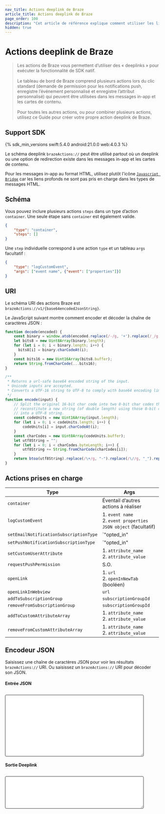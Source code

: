 ```yaml
---
nav_title: Actions deeplink de Braze
article_title: Actions deeplink de Braze
page_order: 100
description: "Cet article de référence explique comment utiliser les liens profonds d’action Braze pour effectuer des actions SDK dans les boutons du canal de communication."
hidden: true
---
```


# Actions deeplink de Braze

> Les actions de Braze vous permettent d’utiliser des « deeplinks » pour exécuter la fonctionnalité de SDK natif.<br><br>Le tableau de bord de Braze comprend plusieurs actions lors du clic standard (demande de permission pour les notifications push, enregistre l’événement personnalisé et enregistre l’attribut personnalisé) qui peuvent être utilisées dans les messages in-app et les cartes de contenu.<br><br>Pour toutes les autres actions, ou pour combiner plusieurs actions, utilisez ce Guide pour créer votre propre action deeplink de Braze.

## Support SDK

{% sdk_min_versions swift:5.4.0 android:21.0.0 web:4.0.3 %}

Le schéma deeplink `brazeActions://` peut être utilisé partout où un deeplink ou une option de redirection existe dans les messages in-app et les cartes de contenu.

Pour les messages in-app au format HTML, utilisez plutôt l'icône [`Javascript Bridge`]({{site.baseurl}}/user_guide/message_building_by_channel/in-app_messages/customize/#javascript-bridge) car les liens profonds ne sont pas pris en charge dans les types de messages HTML.

## Schéma

Vous pouvez inclure plusieurs actions `steps` dans un type d’action `container`. Une seule étape sans `container` est également valide.

```json
{
    "type": "container",
    "steps": []
}
```

Une `step` individuelle correspond à une action `type` et un tableau `args` facultatif :

```json
{
    "type": "logCustomEvent",
    "args": ["event name", {"event": ["properties"]}]
}
```

## URI 

Le schéma URI des actions Braze est `brazeActions://v1/{base64encodedJsonString}`.

Le JavaScript suivant montre comment encoder et décoder la chaîne de caractères JSON :

```javascript
function decode(encoded) {
    const binary = window.atob(encoded.replace(/-/g, '+').replace(/_/g, '/'));
    let bits8 = new Uint8Array(binary.length);
    for (let i = 0; i < binary.length; i++) {
      bits8[i] = binary.charCodeAt(i);
    }
    const bits16 = new Uint16Array(bits8.buffer);
    return String.fromCharCode(...bits16);
}

/**
 * Returns a url-safe base64 encoded string of the input.
 * Unicode inputs are accepted.
 * Converts a UTF-16 string to UTF-8 to comply with base64 encoding limitations.
 */
function encode(input) {
    // Split the original 16-bit char code into two 8-bit char codes then 
    // reconstitute a new string (of double length) using those 8-bit codes
    // into a UTF-8 string.
    const codeUnits = new Uint16Array(input.length);
    for (let i = 0; i < codeUnits.length; i++) {
        codeUnits[i] = input.charCodeAt(i);
    }
    const charCodes = new Uint8Array(codeUnits.buffer);
    let utf8String = "";
    for (let i = 0; i < charCodes.byteLength; i++) {
        utf8String += String.fromCharCode(charCodes[i]);
    }
    return btoa(utf8String).replace(/\+/g, "-").replace(/\//g, "_").replace(/=/g, "");
}
```

## Actions prises en charge

|Type|Args|
|--|--|
|`container`|Éventail d’autres actions à réaliser|
|`logCustomEvent`|1. `event name`<br>2. `event properties JSON object` (facultatif)|
|`setEmailNotificationSubscriptionType`|`"opted_in" | "subscribed" | "unsubscribed"`|
|`setPushNotificationSubscriptionType`|`"opted_in" | "subscribed" | "unsubscribed"`|
|`setCustomUserAttribute`|1. `attribute_name`<br>2. `attribute_value`|
|`requestPushPermission`| S.O. |
|`openLink`|1. `url`<br>2. `openInNewTab` (booléen)|
|`openLinkInWebview`| `url`|
|`addToSubscriptionGroup`| `subscriptionGroupId`|
|`removeFromSubscriptionGroup`| `subscriptionGroupId`|
|`addToCustomAttributeArray`|1. `attribute_name`<br>2. `attribute_value`|
|`removeFromCustomAttributeArray`|1. `attribute_name`<br>2. `attribute_value`|

## Encodeur JSON

Saisissez une chaîne de caractères JSON pour voir les résultats `brazeActions://` URI. Ou saisissez un `brazeActions://` URI pour décoder son JSON.

<div><h4>Entrée JSON</h4></div>
<textarea id="braze-actions-input" rows="12"></textarea>
<div><h4>Sortie Deeplink</h4></div>
<textarea id="braze-actions-output" rows="6"></textarea>
<style>
    #braze-actions-input, #braze-actions-output {
        width: 90%;
        border: solid 1px #1f1f1f !important;
        margin-top: 10px;
        border-radius: 4px;
        font-family: courier;
        font-size: 14px;
        padding: 4px;
    }
</style>
<script>
(function(){
    const input = document.getElementById('braze-actions-input');
    const output = document.getElementById('braze-actions-output');
    var debouncer;
    input.oninput = function(event){
        clearTimeout(debouncer);
        debouncer = setTimeout(function(){
            try {
                const jsonString = event.target.value.replace(/^\s+|\s+$/g, '');
                output.value = `brazeActions://v1/${encode(jsonString)}`
            } catch(e){
                output.value = `Invalid JSON`;
            }
        }, 100);
    }
    output.oninput = function(event){
        clearTimeout(debouncer);
        debouncer = setTimeout(function(){
            try {
                const base64 = event.target.value.replace(/^brazeActions:\/\/v\d+\//, '').replace(/\s/g, '');
                const json = JSON.parse(decode(base64));
                input.value = JSON.stringify(json, null, 4);
            } catch(e){
                input.value = `Invalid brazeActions:// link`;
            }
        }, 100);
    }

    input.value = JSON.stringify({
        "type": "container",
        "steps": [{
            "type": "addToSubscriptionGroup",
            "args": ["your-subscription-group-ID-here"]
        }]
    }, null, 2);
    input.dispatchEvent(new Event("input"));

    function decode(encoded) {
        const binary = window.atob(encoded.replace(/-/g, '+').replace(/_/g, '/'));
        let bits8 = new Uint8Array(binary.length);
        for (let i = 0; i < binary.length; i++) {
        bits8[i] = binary.charCodeAt(i);
        }
        const bits16 = new Uint16Array(bits8.buffer);
        return String.fromCharCode(...bits16);
    }


    function encode(input) {
        const codeUnits = new Uint16Array(input.length);
        for (let i = 0; i < codeUnits.length; i++) {
            codeUnits[i] = input.charCodeAt(i);
        }
        const charCodes = new Uint8Array(codeUnits.buffer);
        let utf8String = "";
        for (let i = 0; i < charCodes.byteLength; i++) {
            utf8String += String.fromCharCode(charCodes[i]);
        }
        return btoa(utf8String).replace(/\+/g, "-").replace(/\//g, "_").replace(/=/g, "");
    }
})() ;
</script>
